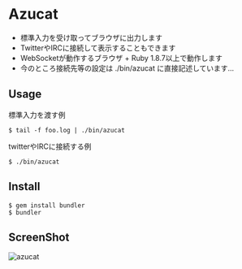 # Azucat
* 標準入力を受け取ってブラウザに出力します
* TwitterやIRCに接続して表示することもできます
* WebSocketが動作するブラウザ + Ruby 1.8.7以上で動作します
* 今のところ接続先等の設定は ./bin/azucat に直接記述しています...

## Usage
標準入力を渡す例

    $ tail -f foo.log | ./bin/azucat

twitterやIRCに接続する例

    $ ./bin/azucat


## Install
    $ gem install bundler
    $ bundler

## ScreenShot
![azucat](http://dl.dropbox.com/u/5978869/image/20120204_000517.png)
